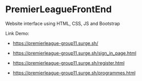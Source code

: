 # PremierLeagueFrontEnd
Website interface using HTML, CSS, JS and Bootstrap

Link Demo: 

+ https://premierleague-group11.surge.sh/
           
+ https://premierleague-group11.surge.sh/sign_in_page.html
           
+ https://premierleague-group11.surge.sh/register.html
           
+ https://premierleague-group11.surge.sh/programmes.html
            
